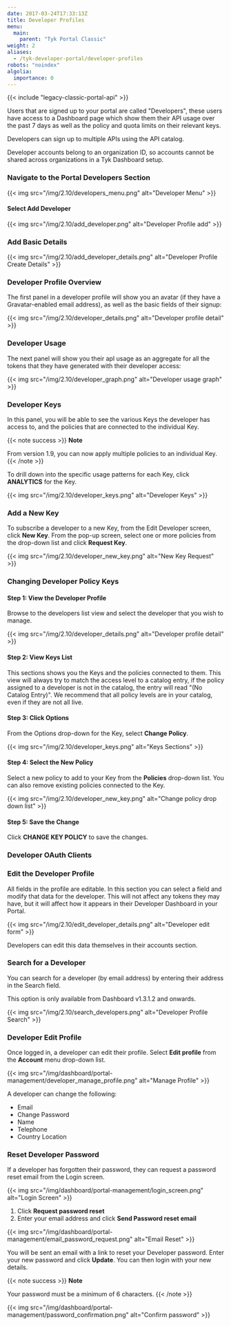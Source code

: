 ```yaml
---
date: 2017-03-24T17:33:13Z
title: Developer Profiles
menu:
  main:
    parent: "Tyk Portal Classic"
weight: 2 
aliases:
  - /tyk-developer-portal/developer-profiles
robots: "noindex"
algolia:
  importance: 0
---
```


{{< include "legacy-classic-portal-api" >}}

Users that are signed up to your portal are called "Developers", these users have access to a Dashboard page which show them their API usage over the past 7 days as well as the policy and quota limits on their relevant keys.

Developers can sign up to multiple APIs using the API catalog.

Developer accounts belong to an organization ID, so accounts cannot be shared across organizations in a Tyk Dashboard setup.

### Navigate to the Portal Developers Section

{{< img src="/img/2.10/developers_menu.png" alt="Developer Menu" >}}

#### Select Add Developer

{{< img src="/img/2.10/add_developer.png" alt="Developer Profile add" >}}

### Add Basic Details

{{< img src="/img/2.10/add_developer_details.png" alt="Developer Profile Create Details" >}}

### Developer Profile Overview

The first panel in a developer profile will show you an avatar (if they have a Gravatar-enabled email address), as well as the basic fields of their signup:

{{< img src="/img/2.10/developer_details.png" alt="Developer profile detail" >}}

### Developer Usage

The next panel will show you their apI usage as an aggregate for all the tokens that they have generated with their developer access:

{{< img src="/img/2.10/developer_graph.png" alt="Developer usage graph" >}}

### Developer Keys

In this panel, you will be able to see the various Keys the developer has access to, and the policies that are connected to the individual Key.

{{< note success >}}
**Note**  

From version 1.9, you can now apply multiple policies to an individual Key.
{{< /note >}}

To drill down into the specific usage patterns for each Key, click **ANALYTICS** for the Key.

{{< img src="/img/2.10/developer_keys.png" alt="Developer Keys" >}}

### Add a New Key

To subscribe a developer to a new Key, from the Edit Developer screen, click **New Key**. From the pop-up screen, select one or more policies from the drop-down list and click **Request Key**.

 {{< img src="/img/2.10/developer_new_key.png" alt="New Key Request" >}}

### Changing Developer Policy Keys

#### Step 1: View the Developer Profile

Browse to the developers list view and select the developer that you wish to manage.

{{< img src="/img/2.10/developer_details.png" alt="Developer profile detail" >}}

#### Step 2: View Keys List

This sections shows you the Keys and the policies connected to them. This view will always try to match the access level to a catalog entry, if the policy assigned to a developer is not in the catalog, the entry will read "(No Catalog Entry)". We recommend that all policy levels are in your catalog, even if they are not all live.

#### Step 3: Click Options

From the Options drop-down for the Key, select **Change Policy**.

{{< img src="/img/2.10/developer_keys.png" alt="Keys Sections" >}}

#### Step 4: Select the New Policy

Select a new policy to add to your Key from the **Policies** drop-down list. You can also remove existing policies connected to the Key.

{{< img src="/img/2.10/developer_new_key.png" alt="Change policy drop down list" >}}

#### Step 5: Save the Change

Click **CHANGE KEY POLICY** to save the changes.

### Developer OAuth Clients


### Edit the Developer Profile

All fields in the profile are editable. In this section you can select a field and modify that data for the developer. This will not affect any tokens they may have, but it will affect how it appears in their Developer Dashboard in your Portal.

{{< img src="/img/2.10/edit_developer_details.png" alt="Developer edit form" >}}

Developers can edit this data themselves in their accounts section.

### Search for a Developer

You can search for a developer (by email address) by entering their address in the Search field.

This option is only available from Dashboard v1.3.1.2 and onwards.

{{< img src="/img/2.10/search_developers.png" alt="Developer Profile Search" >}}

### Developer Edit Profile

Once logged in, a developer can edit their profile. Select **Edit profile** from the **Account** menu drop-down list.

{{< img src="/img/dashboard/portal-management/developer_manage_profile.png" alt="Manage Profile" >}}

A developer can change the following:
* Email
* Change Password
* Name
* Telephone
* Country Location

### Reset Developer Password

If a developer has forgotten their password, they can request a password reset email from the Login screen.

{{< img src="/img/dashboard/portal-management/login_screen.png" alt="Login Screen" >}}

1. Click **Request password reset**
2. Enter your email address and click **Send Password reset email**

{{< img src="/img/dashboard/portal-management/email_password_request.png" alt="Email Reset" >}}

You will be sent an email with a link to reset your Developer password. Enter your new password and click **Update**. You can then login with your new details.

{{< note success >}}
**Note**  

Your password must be a minimum of 6 characters.
{{< /note >}}

{{< img src="/img/dashboard/portal-management/password_confirmation.png" alt="Confirm password" >}}





 [1]: /img/dashboard/portal-management/developer_menu_2.5.png
 [2]: /img/dashboard/portal-management/add_developer_2.5.png
 [3]: /img/dashboard/portal-management/developer_details_2.5.png
 [4]: /img/dashboard/portal-management/developer_overview_2.5.png
 [5]: /img/dashboard/portal-management/developer_usage_2.5.png
 [6]: /img/dashboard/portal-management/developer_subs_2.5.png
 [7]: /img/dashboard/portal-management/developer_edit_2.5.png
 [8]: /img/dashboard/portal-management/developer_search_2.5.png
 [13]: /img/dashboard/portal-management/developer_edit_2.5.png
 [14]: /img/dashboard/portal-management/keys_dev_profile.png
 [15]: /img/dashboard/portal-management/change_key_policy.png
 [16]: /img/dashboard/portal-management/new_key_request.png 


